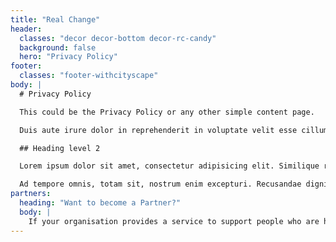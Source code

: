 ```yaml
---
title: "Real Change"
header:
  classes: "decor decor-bottom decor-rc-candy"
  background: false
  hero: "Privacy Policy"
footer:
  classes: "footer-withcityscape"
body: |
  # Privacy Policy

  This could be the Privacy Policy or any other simple content page.

  Duis aute irure dolor in reprehenderit in voluptate velit esse cillum dolore eu fugiat nulla pariatur. Excepteur sint occaecat cupidatat non proident, sunt in culpa qui officia deserunt mollit anim id est laborum.

  ## Heading level 2

  Lorem ipsum dolor sit amet, consectetur adipisicing elit. Similique reprehenderit incidunt ducimus velit id, obcaecati quisquam voluptatum iure. Accusamus, eum.

  Ad tempore omnis, totam sit, nostrum enim excepturi. Recusandae dignissimos at id eaque dolore voluptates, laborum aperiam cupiditate illum similique cum exercitationem!
partners:
  heading: "Want to become a Partner?"
  body: |
    If your organisation provides a service to support people who are homeless in Wigan & Leigh and you would like to discuss how to become an approved Real Change partner please contact the Real Change Secretary on [0000 000 000](#todo) or email [realchange@realchange.com](#todo)
---
```

